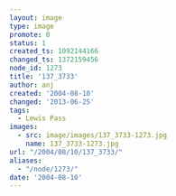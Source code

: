 ```yaml
---
layout: image
type: image
promote: 0
status: 1
created_ts: 1092144166
changed_ts: 1372159456
node_id: 1273
title: '137_3733'
author: anj
created: '2004-08-10'
changed: '2013-06-25'
tags:
  - Lewis Pass
images:
  - src: image/images/137_3733-1273.jpg
    name: 137_3733-1273.jpg
url: "/2004/08/10/137_3733/"
aliases:
  - "/node/1273/"
date: '2004-08-10'
---
```


